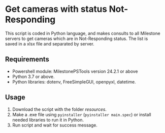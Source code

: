 # Get cameras with status Not-Responding
This script is coded in Python language, and makes consults to all Milestone servers to get cameras which are in Not-Responding status.
The list is saved in a xlsx file and separated by server.  <br />

## Requirements
- Powershell module: MilestonePSTools version 24.2.1 or above
- Python 3.7 or above.
- Python libraries: dotenv, FreeSimpleGUI, openpyxl, datetime.

## Usage
1. Download the script with the folder _resources_.
2. Make a .exe file using `pyinstaller` (`pyinstaller main.spec`) or install needed libraries to run it in Python.
3. Run script and wait for success message.

